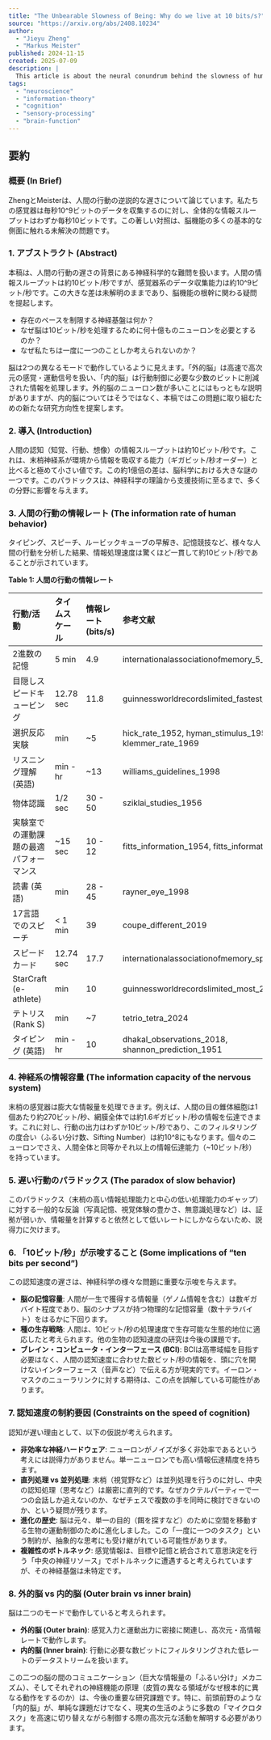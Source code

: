 ```yaml
---
title: "The Unbearable Slowness of Being: Why do we live at 10 bits/s?"
source: "https://arxiv.org/abs/2408.10234"
author:
  - "Jieyu Zheng"
  - "Markus Meister"
published: 2024-11-15
created: 2025-07-09
description: |
  This article is about the neural conundrum behind the slowness of human behavior. The information throughput of a human being is about 10 bits/s. In comparison, our sensory systems gather data at ~10^9 bits/s. The stark contrast between these numbers remains unexplained and touches on fundamental aspects of brain function: what neural substrate sets this speed limit on the pace of our existence? Why does the brain need billions of neurons to process 10 bits/s? Why can we only think about one thing at a time? The brain seems to operate in two distinct modes: the "outer" brain handles fast high-dimensional sensory and motor signals, whereas the "inner" brain processes the reduced few bits needed to control behavior. Plausible explanations exist for the large neuron numbers in the outer brain, but not for the inner brain, and we propose new research directions to remedy this.
tags:
  - "neuroscience"
  - "information-theory"
  - "cognition"
  - "sensory-processing"
  - "brain-function"
---
```


## 要約

### 概要 (In Brief)

ZhengとMeisterは、人間の行動の逆説的な遅さについて論じています。私たちの感覚器は毎秒10^9ビットのデータを収集するのに対し、全体的な情報スループットはわずか毎秒10ビットです。この著しい対照は、脳機能の多くの基本的な側面に触れる未解決の問題です。

### 1. アブストラクト (Abstract)

本稿は、人間の行動の遅さの背景にある神経科学的な難問を扱います。人間の情報スループットは約10ビット/秒ですが、感覚器系のデータ収集能力は約10^9ビット/秒です。この大きな差は未解明のままであり、脳機能の根幹に関わる疑問を提起します。

- 存在のペースを制限する神経基盤は何か？
- なぜ脳は10ビット/秒を処理するために何十億ものニューロンを必要とするのか？
- なぜ私たちは一度に一つのことしか考えられないのか？

脳は2つの異なるモードで動作しているように見えます。「外的脳」は高速で高次元の感覚・運動信号を扱い、「内的脳」は行動制御に必要な少数のビットに削減された情報を処理します。外的脳のニューロン数が多いことにはもっともな説明がありますが、内的脳についてはそうではなく、本稿ではこの問題に取り組むための新たな研究方向性を提案します。

### 2. 導入 (Introduction)

人間の認知（知覚、行動、想像）の情報スループットは約10ビット/秒です。これは、末梢神経系が環境から情報を吸収する能力（ギガビット/秒オーダー）と比べると極めて小さい値です。この約1億倍の差は、脳科学における大きな謎の一つです。このパラドックスは、神経科学の理論から支援技術に至るまで、多くの分野に影響を与えます。

### 3. 人間の行動の情報レート (The information rate of human behavior)

タイピング、スピーチ、ルービックキューブの早解き、記憶競技など、様々な人間の行動を分析した結果、情報処理速度は驚くほど一貫して約10ビット/秒であることが示されています。

**Table 1: 人間の行動の情報レート**

| 行動/活動 | タイムスケール | 情報レート (bits/s) | 参考文献 |
| :--- | :--- | :--- | :--- |
| 2進数の記憶 | 5 min | 4.9 | internationalassociationofmemory_5_2024 |
| 目隠しスピードキュービング | 12.78 sec | 11.8 | guinnessworldrecordslimited_fastest_2023 |
| 選択反応実験 | min | ~5 | hick_rate_1952, hyman_stimulus_1953, klemmer_rate_1969 |
| リスニング理解 (英語) | min - hr | ~13 | williams_guidelines_1998 |
| 物体認識 | 1/2 sec | 30 - 50 | sziklai_studies_1956 |
| 実験室での運動課題の最適パフォーマンス | ~15 sec | 10 - 12 | fitts_information_1954, fitts_information_1964 |
| 読書 (英語) | min | 28 - 45 | rayner_eye_1998 |
| 17言語でのスピーチ | < 1 min | 39 | coupe_different_2019 |
| スピードカード | 12.74 sec | 17.7 | internationalassociationofmemory_speed_2024 |
| StarCraft (e-athlete) | min | 10 | guinnessworldrecordslimited_most_2023 |
| テトリス (Rank S) | min | ~7 | tetrio_tetra_2024 |
| タイピング (英語) | min - hr | 10 | dhakal_observations_2018, shannon_prediction_1951 |

### 4. 神経系の情報容量 (The information capacity of the nervous system)

末梢の感覚器は膨大な情報量を処理できます。例えば、人間の目の錐体細胞は1個あたり約270ビット/秒、網膜全体では約1.6ギガビット/秒の情報を伝達できます。これに対し、行動の出力はわずか10ビット/秒であり、このフィルタリングの度合い（ふるい分け数、Sifting Number）は約10^8にもなります。個々のニューロンでさえ、人間全体と同等かそれ以上の情報伝達能力（~10ビット/秒）を持っています。

### 5. 遅い行動のパラドックス (The paradox of slow behavior)

このパラドックス（末梢の高い情報処理能力と中心の低い処理能力のギャップ）に対する一般的な反論（写真記憶、視覚体験の豊かさ、無意識処理など）は、証拠が弱いか、情報量を計算すると依然として低いレートにしかならないため、説得力に欠けます。

### 6. 「10ビット/秒」が示唆すること (Some implications of “ten bits per second”)

この認知速度の遅さは、神経科学の様々な問題に重要な示唆を与えます。
- **脳の記憶容量**: 人間が一生で獲得する情報量（ゲノム情報を含む）は数ギガバイト程度であり、脳のシナプスが持つ物理的な記憶容量（数十テラバイト）をはるかに下回ります。
- **種の生存戦略**: 人間は、10ビット/秒の処理速度で生存可能な生態的地位に適応したと考えられます。他の生物の認知速度の研究は今後の課題です。
- **ブレイン・コンピュータ・インターフェース (BCI)**: BCIは高帯域幅を目指す必要はなく、人間の認知速度に合わせた数ビット/秒の情報を、頭に穴を開けないインターフェース（音声など）で伝える方が現実的です。イーロン・マスクのニューラリンクに対する期待は、この点を誤解している可能性があります。

### 7. 認知速度の制約要因 (Constraints on the speed of cognition)

認知が遅い理由として、以下の仮説が考えられます。
- **非効率な神経ハードウェア**: ニューロンがノイズが多く非効率であるという考えには説得力がありません。単一ニューロンでも高い情報伝達精度を持ちます。
- **直列処理 vs 並列処理**: 末梢（視覚野など）は並列処理を行うのに対し、中央の認知処理（思考など）は厳密に直列的です。なぜカクテルパーティーで一つの会話しか追えないのか、なぜチェスで複数の手を同時に検討できないのか、という疑問が残ります。
- **進化の歴史**: 脳は元々、単一の目的（餌を探すなど）のために空間を移動する生物の運動制御のために進化しました。この「一度に一つのタスク」という制約が、抽象的な思考にも受け継がれている可能性があります。
- **複雑性のボトルネック**: 感覚情報は、目標や記憶と統合されて意思決定を行う「中央の神経リソース」でボトルネックに遭遇すると考えられていますが、その神経基盤は未特定です。

### 8. 外的脳 vs 内的脳 (Outer brain vs inner brain)

脳は二つのモードで動作していると考えられます。
- **外的脳 (Outer brain)**: 感覚入力と運動出力に密接に関連し、高次元・高情報レートで動作します。
- **内的脳 (Inner brain)**: 行動に必要な数ビットにフィルタリングされた低レートのデータストリームを扱います。

この二つの脳の間のコミュニケーション（巨大な情報量の「ふるい分け」メカニズム）、そしてそれぞれの神経機能の原理（皮質の異なる領域がなぜ根本的に異なる動作をするのか）は、今後の重要な研究課題です。特に、前頭前野のような「内的脳」が、単純な課題だけでなく、現実の生活のように多数の「マイクロタスク」を高速に切り替えながら制御する際の高次元な活動を解明する必要があります。

